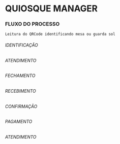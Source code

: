 # QUIOSQUE MANAGER



### FLUXO DO PROCESSO

    Leitura do QRCode identificando mesa ou guarda sol




###### IDENTIFICAÇÃO

###### ATENDIMENTO

###### FECHAMENTO

###### RECEBIMENTO

###### CONFIRMAÇÃO

###### PAGAMENTO

###### ATENDIMENTO

